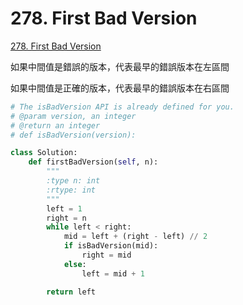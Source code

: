 # 278. First Bad Version

[278. First Bad Version](https://leetcode.com/problems/first-bad-version/)

如果中間值是錯誤的版本，代表最早的錯誤版本在左區間

如果中間值是正確的版本，代表最早的錯誤版本在右區間

```python
# The isBadVersion API is already defined for you.
# @param version, an integer
# @return an integer
# def isBadVersion(version):

class Solution:
    def firstBadVersion(self, n):
        """
        :type n: int
        :rtype: int
        """
        left = 1
        right = n
        while left < right:
            mid = left + (right - left) // 2
            if isBadVersion(mid):
                right = mid
            else:
                left = mid + 1

        return left
```

